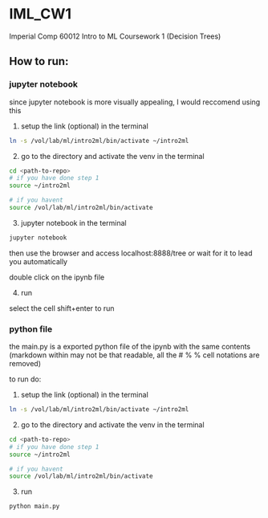 # IML_CW1
Imperial Comp 60012 Intro to ML Coursework 1 (Decision Trees)

## How to run:

### jupyter notebook

since jupyter notebook is more visually appealing, I would reccomend using this

1. setup the link (optional)
in the terminal

```bash
ln -s /vol/lab/ml/intro2ml/bin/activate ~/intro2ml
```

2. go to the directory and activate the venv
in the terminal

```bash
cd <path-to-repo>
# if you have done step 1
source ~/intro2ml

# if you havent
source /vol/lab/ml/intro2ml/bin/activate
```

3. jupyter notebook
in the terminal

```bash
jupyter notebook
```

then use the browser and access localhost:8888/tree or wait for it to lead you automatically

double click on the ipynb file

4. run

select the cell shift+enter to run


### python file

the main.py is a exported python file of the ipynb with the same contents (markdown within may not be that readable, all the # % % cell notations are removed)

to run do:

1. setup the link (optional)
in the terminal

```bash
ln -s /vol/lab/ml/intro2ml/bin/activate ~/intro2ml
```

2. go to the directory and activate the venv
in the terminal

```bash
cd <path-to-repo>
# if you have done step 1
source ~/intro2ml

# if you havent
source /vol/lab/ml/intro2ml/bin/activate
```

3. run
```bash
python main.py
```